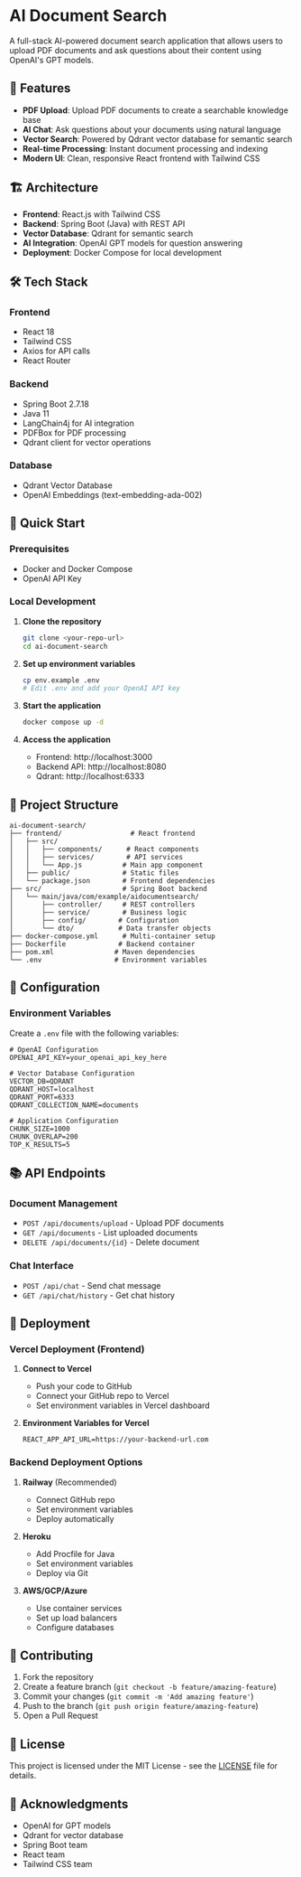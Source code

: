 # AI Document Search

A full-stack AI-powered document search application that allows users to upload PDF documents and ask questions about their content using OpenAI's GPT models.

## 🚀 Features

- **PDF Upload**: Upload PDF documents to create a searchable knowledge base
- **AI Chat**: Ask questions about your documents using natural language
- **Vector Search**: Powered by Qdrant vector database for semantic search
- **Real-time Processing**: Instant document processing and indexing
- **Modern UI**: Clean, responsive React frontend with Tailwind CSS

## 🏗️ Architecture

- **Frontend**: React.js with Tailwind CSS
- **Backend**: Spring Boot (Java) with REST API
- **Vector Database**: Qdrant for semantic search
- **AI Integration**: OpenAI GPT models for question answering
- **Deployment**: Docker Compose for local development

## 🛠️ Tech Stack

### Frontend
- React 18
- Tailwind CSS
- Axios for API calls
- React Router

### Backend
- Spring Boot 2.7.18
- Java 11
- LangChain4j for AI integration
- PDFBox for PDF processing
- Qdrant client for vector operations

### Database
- Qdrant Vector Database
- OpenAI Embeddings (text-embedding-ada-002)

## 🚀 Quick Start

### Prerequisites
- Docker and Docker Compose
- OpenAI API Key

### Local Development

1. **Clone the repository**
   ```bash
   git clone <your-repo-url>
   cd ai-document-search
   ```

2. **Set up environment variables**
   ```bash
   cp env.example .env
   # Edit .env and add your OpenAI API key
   ```

3. **Start the application**
   ```bash
   docker compose up -d
   ```

4. **Access the application**
   - Frontend: http://localhost:3000
   - Backend API: http://localhost:8080
   - Qdrant: http://localhost:6333

## 📁 Project Structure

```
ai-document-search/
├── frontend/                 # React frontend
│   ├── src/
│   │   ├── components/      # React components
│   │   ├── services/        # API services
│   │   └── App.js          # Main app component
│   ├── public/             # Static files
│   └── package.json        # Frontend dependencies
├── src/                    # Spring Boot backend
│   └── main/java/com/example/aidocumentsearch/
│       ├── controller/     # REST controllers
│       ├── service/        # Business logic
│       ├── config/        # Configuration
│       └── dto/           # Data transfer objects
├── docker-compose.yml      # Multi-container setup
├── Dockerfile             # Backend container
├── pom.xml               # Maven dependencies
└── .env                  # Environment variables
```

## 🔧 Configuration

### Environment Variables

Create a `.env` file with the following variables:

```env
# OpenAI Configuration
OPENAI_API_KEY=your_openai_api_key_here

# Vector Database Configuration
VECTOR_DB=QDRANT
QDRANT_HOST=localhost
QDRANT_PORT=6333
QDRANT_COLLECTION_NAME=documents

# Application Configuration
CHUNK_SIZE=1000
CHUNK_OVERLAP=200
TOP_K_RESULTS=5
```

## 📚 API Endpoints

### Document Management
- `POST /api/documents/upload` - Upload PDF documents
- `GET /api/documents` - List uploaded documents
- `DELETE /api/documents/{id}` - Delete document

### Chat Interface
- `POST /api/chat` - Send chat message
- `GET /api/chat/history` - Get chat history

## 🚀 Deployment

### Vercel Deployment (Frontend)

1. **Connect to Vercel**
   - Push your code to GitHub
   - Connect your GitHub repo to Vercel
   - Set environment variables in Vercel dashboard

2. **Environment Variables for Vercel**
   ```
   REACT_APP_API_URL=https://your-backend-url.com
   ```

### Backend Deployment Options

1. **Railway** (Recommended)
   - Connect GitHub repo
   - Set environment variables
   - Deploy automatically

2. **Heroku**
   - Add Procfile for Java
   - Set environment variables
   - Deploy via Git

3. **AWS/GCP/Azure**
   - Use container services
   - Set up load balancers
   - Configure databases

## 🤝 Contributing

1. Fork the repository
2. Create a feature branch (`git checkout -b feature/amazing-feature`)
3. Commit your changes (`git commit -m 'Add amazing feature'`)
4. Push to the branch (`git push origin feature/amazing-feature`)
5. Open a Pull Request

## 📄 License

This project is licensed under the MIT License - see the [LICENSE](LICENSE) file for details.

## 🙏 Acknowledgments

- OpenAI for GPT models
- Qdrant for vector database
- Spring Boot team
- React team
- Tailwind CSS team